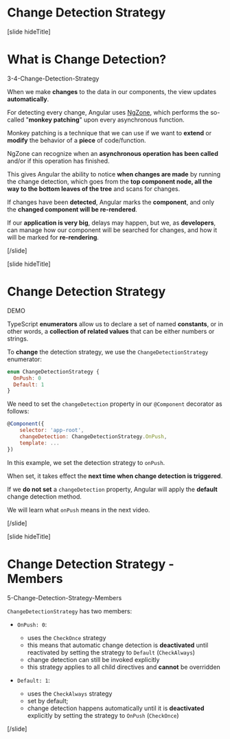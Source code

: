 # Change Detection Strategy

[slide hideTitle]

# What is Change Detection?

3-4-Change-Detection-Strategy

When we make **changes** to the data in our components, the view updates **automatically**.

For detecting every change, Angular uses [NgZone](https://angular.io/guide/zone), which performs the so-called "**monkey patching**" upon every asynchronous function.

Monkey patching is a technique that we can use if we want to **extend** or **modify** the behavior of a **piece** of code/function.

NgZone can recognize when an **asynchronous operation has been called** and/or if this operation has finished. 

This gives Angular the ability to notice **when changes are made** by running the change detection, which goes from the **top component node, all the way to the bottom leaves of the tree** and scans for changes.

If changes have been **detected**, Angular marks the **component**, and only the **changed component will be re-rendered**.

If our **application is very big**, delays may happen, but we, as **developers**, can manage how our component will be searched for changes, and how it will be marked for **re-rendering**.

[/slide]

[slide hideTitle]

# Change Detection Strategy

DEMO

TypeScript **enumerators** allow us to declare a set of named **constants**, or in other words, a **collection of related values** that can be either numbers or strings.

To **change** the detection strategy, we use the `ChangeDetectionStrategy` enumerator:

```js
enum ChangeDetectionStrategy {
  OnPush: 0
  Default: 1
}
```

We need to set the `changeDetection` property in our `@Component` decorator as follows:

```js
@Component({
    selector: 'app-root',
    changeDetection: ChangeDetectionStrategy.OnPush,
    template: ...
})
```

In this example, we set the detection strategy to `onPush`.

When set, it takes effect the **next time when change detection is triggered**.

If we **do not set** a `changeDetection` property, Angular will apply the **default** change detection method.

We will learn what `onPush` means in the next video.


[/slide]

[slide hideTitle]

# Change Detection Strategy - Members

5-Change-Detection-Strategy-Members

`ChangeDetectionStrategy` has two members:

- `OnPush: 0`:
  - uses the `CheckOnce` strategy
  - this means that automatic change detection is **deactivated** until reactivated by setting the strategy to `Default` (`CheckAlways`)
  - change detection can still be invoked explicitly
  - this strategy applies to all child directives and **cannot** be overridden
  
- `Default: 1`:
  - uses the `CheckAlways` strategy
  - set by default;
  - change detection happens automatically until it is **deactivated** explicitly by setting the strategy to `OnPush` (`CheckOnce`)


[/slide]
